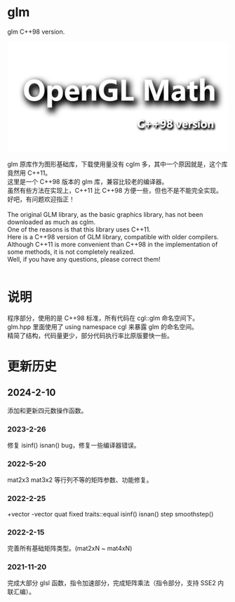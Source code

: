 # glm
glm C++98 version.

![logo](./glm.jpg)

glm 原库作为图形基础库，下载使用量没有 cglm 多，其中一个原因就是，这个库竟然用 C++11。<br>
这里是一个 C++98 版本的 glm 库，兼容比较老的编译器。<br>
虽然有些方法在实现上，C++11 比 C++98 方便一些，但也不是不能完全实现。<br>
好吧，有问题欢迎指正！<br>
<br>
The original GLM library, as the basic graphics library, has not been downloaded as much as cglm.<br>
One of the reasons is that this library uses C++11.<br>
Here is a C++98 version of GLM library, compatible with older compilers.<br>
Although C++11 is more convenient than C++98 in the implementation of some methods, it is not completely realized.<br>
Well, if you have any questions, please correct them!<br>
<br>
# 说明<br>
程序部分，使用的是 C++98 标准，所有代码在 cgl::glm 命名空间下。<br>
glm.hpp 里面使用了 using namespace cgl 来暴露 glm 的命名空间。<br>
精简了结构，代码量更少，部分代码执行率比原版要快一些。<br>

# 更新历史<br>

## 2024-2-10
添加和更新四元数操作函数。

### 2023-2-26
修复 isinf() isnan() bug，修复一些编译器错误。

### 2022-5-20
mat2x3 mat3x2 等行列不等的矩阵参数、功能修复。

### 2022-2-25
+vector
-vector
quat<T>
fixed traits<float>::equal
isinf()
isnan()
step
smoothstep()

### 2022-2-15
完善所有基础矩阵类型。(mat2xN ~ mat4xN)

### 2021-11-20
完成大部分 glsl 函数，指令加速部分，完成矩阵乘法（指令部分，支持 SSE2 内联汇编）。
